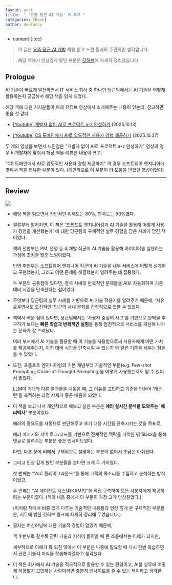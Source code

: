 ```yaml
---
layout: post
title:  " '요즘 당근 AI 개발' 책 후기 "
categories: [Book]
author: devFancy
---
```

* content
{:toc}

> 이 글은 [요즘 당근 AI 개발](https://product.kyobobook.co.kr/detail/S000217613503) 책을 읽고 느낀 필자의 주관적인 생각입니다.
>
> 해당 책에서 인상깊게 봤던 부분은 [깃허브](https://github.com/devFancy/kotlin-java-playground/blob/main/book/Modern-AI-Development-at-Karrot.md)에 자세히 정리했습니다.

## Prologue

AI 기술이 빠르게 발전하면서 IT 서비스 회사 중 하나인 당근팀에서는 AI 기술을 어떻게 활용하는지 궁금해서 해당 책을 읽게 되었다. 

해당 책에 대한 저자분들이 아래 유튜브 영상에서 소개해주는 내용이 있는데, 참고하면 좋을 것 같다.

* [[Youtube] 개발자 없이 AI로 프로덕트 a-z 완성하기](https://www.youtube.com/watch?v=TqCTf9L7q9U) (2025.10.13)

* [[Youtube] CS 도메인에서 AI로 압도적인 사용자 경험 제공하기](https://www.youtube.com/watch?v=7eE0gHNOEmA) (2025.10.27)

두 개의 영상을 보면서 느낀점은 "개발자 없이 AI로 프로덕트 a-z 완성하기" 영상의 경우 비개발자에 맞춰서 해당 책을 리뷰한 내용이 크고,

"CS 도메인에서 AI로 압도적인 사용자 경험 제공하기" 의 경우 소프트웨어 엔지니어에 맞춰서 책을 리뷰한 부분이 있다. (개인적으로 이 부분이 더 도움을 받았던 영상이었다)


---

## Review

![](/assets/img/book/Modern-AI-Development-at-Karrot.png)

* 해당 책을 읽으면서 전반적인 이해도는 80%, 만족도는 90%였다.

* 결론부터 말하자면, 이 책은 '프롬프트 엔지니어링과 AI 기술을 활용해 어떻게 사용자 경험을 개선했는가' 에 대한 당근팀의 구체적인 실무 경험을 담은 사례가 담긴 책이었다.

  책의 전반부는 PM, 운영 등 비개발 직군이 AI 기술을 활용해 아이디어를 실현하는 과정에 초점을 맞춘 느낌이었다.

  반면 후반부는 소프트웨어 엔지니어 직군이 AI 기술을 내부 서비스에 어떻게 설계하고 구현했는지, 그리고 어떤 문제를 해결했는지 알려주는 데 집중했다.

  두 부분의 공통점이 있다면, 결국 사내의 반복적인 문제들을 AI로 자동화하여 기존 대비 시간을 단축한다는 점이었다.

* 무엇보다 당근팀의 실무 사례를 기반으로 AI 기술 적용기를 알려주기 때문에, '자유로우면서도 도전적인' 당근의 사내 문화를 간접적으로 엿볼 수 있었다.


* 책에서 배운 점이 있다면, 당근팀에서는 '사용자 중심의 사고'를 기반으로 완벽을 추구하기 보다는 **빠른 학습과 반복적인 실험**을 통해 점진적으로 서비스를 개선해 나가는 문화가 잘 드러났다.

  여러 부서에서 AI 기술을 활용할 때 이 기술을 사용함으로써 사용자에게 어떤 가치를 제공해주는지, 이전 대비 시간을 단축시킬 수 있는지 와 같은 기준을 세우는 점을 볼 수 있었다.


* 또한, 프롬프트 엔지니어링의 기본 개념부터 기술적인 부분(e.g. Few-shot Prompting, Chain-of-Thought Prompting)을 어떻게 사용했는지도 알 수 있어서 좋았다.

  LLM이 기대와 다른 결과물을 내놓을 때, 그 이유를 고민하고 기준을 만들어 '레슨런'을 축적하는 과정 자체가 좋은 배움이 되었다.
  
* 이 책을 보고 나서 개인적으로 해보고 싶은 부분은 **에러 실시간 분석을 도와주는 '에러박사'** 부분이었다.

  에러의 중요도를 자동으로 판단해주고 초기 대응 시간을 단축시키는 것을 목표로,

  에러 메시지와 서버 로그/코드를 기반으로 전체적인 맥락을 파악한 뒤 Slack을 통해 댓글로 알려주는 부분은 좋은 인사이트였다.

  다만, 다른 장에 비해서 구체적으로 설명하는 부분이 없어서 조금은 아쉬웠다.


* 그리고 인상 깊게 봤던 부분들을 본다면 크게 두 가지였다.

  첫 번째는 "VoC 플레이그라운드"를 통해 고객의 목소리를 수집하고 분석하는 방식이었고,

  두 번째는 "AI 에이전트 시스템(KAMP)"을 직접 구축하여 모든 사용자에게 제공하려는 부분이였다. (책의 내용 중에서 이 부분이 가장 크게 인상깊었다.)

  (이처럼 책에서 비중 있게 다루는 기술적인 내용들과 인상 깊게 본 구체적인 부분들은, 서두에 밝힌 깃허브 링크에 자세히 정리해 두었습니다.)

* 필자는 머신러닝에 대한 기술적 경험이 없었기 때문에, 

  책 후반부로 갈수록 관련 기술과 지식이 들어올 때 큰 흐름에서는 이해가 되지만,
  
  세부적으로 이해가 확 되진 않아서 이 부분은 나중에 필요할 때 다시 한번 복습하면서 관련 기술적 지식을 학습해야겠다고 생각했다.

* 이 책은 회사에서 AI 기술을 적극적으로 활용할 수 있는 환경이고, AI를 실무에 어떻게 적용할지 고민하는 사람이라면 충분히 인사이트를 줄 수 있는 책이라고 생각한다.


